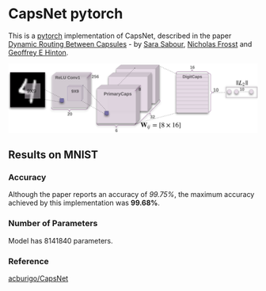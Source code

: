 # CapsNet pytorch
This is a [pytorch](http://pytorch.org/) implementation of CapsNet, described in the paper [Dynamic Routing Between Capsules](https://arxiv.org/abs/1710.09829) - by [Sara Sabour](https://arxiv.org/find/cs/1/au:+Sabour_S/0/1/0/all/0/1), [Nicholas Frosst](https://arxiv.org/find/cs/1/au:+Frosst_N/0/1/0/all/0/1) and [Geoffrey E Hinton](https://arxiv.org/find/cs/1/au:+Hinton_G/0/1/0/all/0/1).

![](image/capsulearch.png)
## Results on MNIST
### Accuracy
Although the paper reports an accuracy of *99.75%*, the maximum accuracy achieved by this implementation was **99.68%**.

### Number of Parameters
Model has 8141840 parameters.

### Reference
[acburigo/CapsNet](https://github.com/acburigo/CapsNet/edit/master/README.md)
